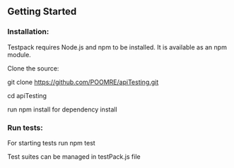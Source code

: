 ## Getting Started

### Installation:
Testpack requires Node.js and npm to be installed. It is available as an npm module.

Clone the source:

git clone https://github.com/POOMRE/apiTesting.git

cd apiTesting 

run npm install for dependency install

### Run tests:
For starting tests run npm test

Test suites can be managed in testPack.js file
